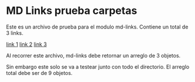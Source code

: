 # MD Links prueba carpetas

Este es un archivo de prueba para el modulo md-links. Contiene un total de 3 links. 

[link 1](https://github.com/dsandovalm/BOG002-md-links)
[link 2](https://github.com/dsandovalm/BOG002-md-links)
[link 3](https://github.com/dsandovalm/BOG002-md-links)

Al recorrer este archivo, md-links debe retornar un arreglo de 3 objetos. 

Sin embargo este solo se va a testear junto con todo el directorio. El arreglo total debe ser de 9 objetos.